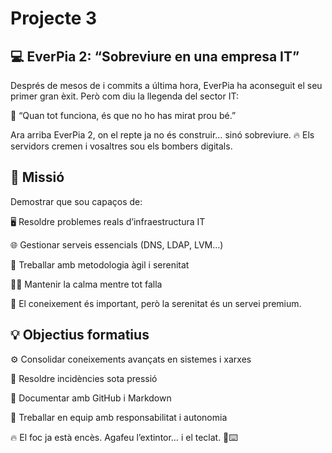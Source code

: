 # Projecte 3

## 💻 EverPia 2: “Sobreviure en una empresa IT”

Després de mesos de i commits a última hora, EverPia ha aconseguit el seu primer gran èxit.
Però com diu la llegenda del sector IT:

🧠 “Quan tot funciona, és que no ho has mirat prou bé.”

Ara arriba EverPia 2, on el repte ja no és construir… sinó sobreviure.
🔥 Els servidors cremen i vosaltres sou els bombers digitals.

## 🎯 Missió

Demostrar que sou capaços de:

🖥️ Resoldre problemes reals d’infraestructura IT

🌐 Gestionar serveis essencials (DNS, LDAP, LVM…)

🚀 Treballar amb metodologia àgil i serenitat

🧘‍♂️ Mantenir la calma mentre tot falla

💎 El coneixement és important, però la serenitat és un servei premium.

## 💡 Objectius formatius

⚙️ Consolidar coneixements avançats en sistemes i xarxes

🔧 Resoldre incidències sota pressió

📝 Documentar amb GitHub i Markdown

🤝 Treballar en equip amb responsabilitat i autonomia


🔥 El foc ja està encès.
Agafeu l’extintor… i el teclat. 🧯⌨️

